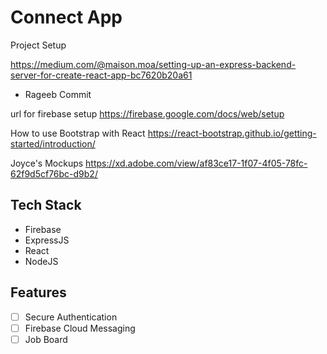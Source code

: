 # Connect App

Project Setup

https://medium.com/@maison.moa/setting-up-an-express-backend-server-for-create-react-app-bc7620b20a61

- Rageeb Commit

url for firebase setup
https://firebase.google.com/docs/web/setup

How to use Bootstrap with React
https://react-bootstrap.github.io/getting-started/introduction/

Joyce's Mockups
https://xd.adobe.com/view/af83ce17-1f07-4f05-78fc-62f9d5cf76bc-d9b2/

## Tech Stack

- Firebase
- ExpressJS
- React
- NodeJS

## Features
- [ ] Secure Authentication
- [ ] Firebase Cloud Messaging
- [ ] Job Board
